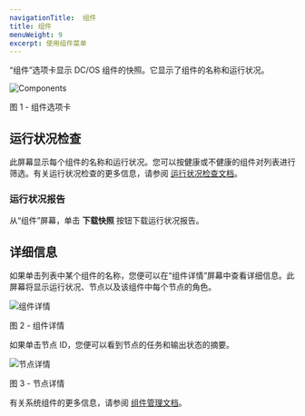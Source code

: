 ```yaml
---
navigationTitle:  组件
title: 组件
menuWeight: 9
excerpt: 使用组件菜单
---
```


“组件”选项卡显示 DC/OS 组件的快照。它显示了组件的名称和运行状况。

![Components](/mesosphere/dcos/cn/2.1/img/GUI-Components-Main_View.png)

图 1 - 组件选项卡

## 运行状况检查

此屏幕显示每个组件的名称和运行状况。您可以按健康或不健康的组件对列表进行筛选。有关运行状况检查的更多信息，请参阅 [运行状况检查文档](/mesosphere/dcos/cn/2.1/deploying-services/creating-services/health-checks/)。

### 运行状况报告

从“组件”屏幕，单击 **下载快照** 按钮下载运行状况报告。

## 详细信息 

如果单击列表中某个组件的名称，您便可以在“组件详情”屏幕中查看详细信息。此屏幕将显示运行状况、节点以及该组件中每个节点的角色。

![组件详情](/mesosphere/dcos/cn/2.1/img/GUI-Components-Detail.png)

图 2 - 组件详情

如果单击节点 ID，您便可以看到节点的任务和输出状态的摘要。

![节点详情](/mesosphere/dcos/cn/2.1/img/GUI-Components-Detail-2.png)

图 3 - 节点详情

有关系统组件的更多信息，请参阅 [组件管理文档](/mesosphere/dcos/cn/2.1/administering-clusters/component-management/)。
